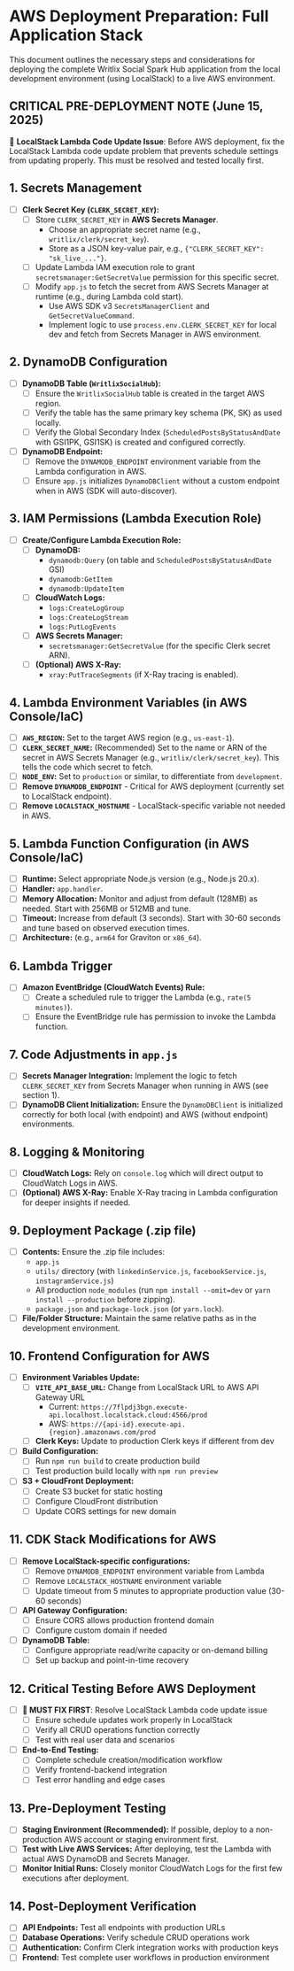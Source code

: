 # AWS Deployment Preparation: Full Application Stack

This document outlines the necessary steps and considerations for deploying the complete Writlix Social Spark Hub application from the local development environment (using LocalStack) to a live AWS environment.

## CRITICAL PRE-DEPLOYMENT NOTE (June 15, 2025)
🚨 **LocalStack Lambda Code Update Issue**: Before AWS deployment, fix the LocalStack Lambda code update problem that prevents schedule settings from updating properly. This must be resolved and tested locally first.

## 1. Secrets Management

-   [ ] **Clerk Secret Key (`CLERK_SECRET_KEY`):**
    -   [ ] Store `CLERK_SECRET_KEY` in **AWS Secrets Manager**.
        -   Choose an appropriate secret name (e.g., `writlix/clerk/secret_key`).
        -   Store as a JSON key-value pair, e.g., `{"CLERK_SECRET_KEY": "sk_live_..."}`.
    -   [ ] Update Lambda IAM execution role to grant `secretsmanager:GetSecretValue` permission for this specific secret.
    -   [ ] Modify `app.js` to fetch the secret from AWS Secrets Manager at runtime (e.g., during Lambda cold start).
        -   Use AWS SDK v3 `SecretsManagerClient` and `GetSecretValueCommand`.
        -   Implement logic to use `process.env.CLERK_SECRET_KEY` for local dev and fetch from Secrets Manager in AWS environment.

## 2. DynamoDB Configuration

-   [ ] **DynamoDB Table (`WritlixSocialHub`):**
    -   [ ] Ensure the `WritlixSocialHub` table is created in the target AWS region.
    -   [ ] Verify the table has the same primary key schema (PK, SK) as used locally.
    -   [ ] Verify the Global Secondary Index (`ScheduledPostsByStatusAndDate` with GSI1PK, GSI1SK) is created and configured correctly.
-   [ ] **DynamoDB Endpoint:**
    -   [ ] Remove the `DYNAMODB_ENDPOINT` environment variable from the Lambda configuration in AWS.
    -   [ ] Ensure `app.js` initializes `DynamoDBClient` without a custom endpoint when in AWS (SDK will auto-discover).

## 3. IAM Permissions (Lambda Execution Role)

-   [ ] **Create/Configure Lambda Execution Role:**
    -   [ ] **DynamoDB:**
        -   `dynamodb:Query` (on table and `ScheduledPostsByStatusAndDate` GSI)
        -   `dynamodb:GetItem`
        -   `dynamodb:UpdateItem`
    -   [ ] **CloudWatch Logs:**
        -   `logs:CreateLogGroup`
        -   `logs:CreateLogStream`
        -   `logs:PutLogEvents`
    -   [ ] **AWS Secrets Manager:**
        -   `secretsmanager:GetSecretValue` (for the specific Clerk secret ARN).
    -   [ ] **(Optional) AWS X-Ray:**
        -   `xray:PutTraceSegments` (if X-Ray tracing is enabled).

## 4. Lambda Environment Variables (in AWS Console/IaC)

-   [ ] **`AWS_REGION`:** Set to the target AWS region (e.g., `us-east-1`).
-   [ ] **`CLERK_SECRET_NAME`:** (Recommended) Set to the name or ARN of the secret in AWS Secrets Manager (e.g., `writlix/clerk/secret_key`). This tells the code which secret to fetch.
-   [ ] **`NODE_ENV`:** Set to `production` or similar, to differentiate from `development`.
-   [ ] **Remove `DYNAMODB_ENDPOINT`** - Critical for AWS deployment (currently set to LocalStack endpoint).
-   [ ] **Remove `LOCALSTACK_HOSTNAME`** - LocalStack-specific variable not needed in AWS.

## 5. Lambda Function Configuration (in AWS Console/IaC)

-   [ ] **Runtime:** Select appropriate Node.js version (e.g., Node.js 20.x).
-   [ ] **Handler:** `app.handler`.
-   [ ] **Memory Allocation:** Monitor and adjust from default (128MB) as needed. Start with 256MB or 512MB and tune.
-   [ ] **Timeout:** Increase from default (3 seconds). Start with 30-60 seconds and tune based on observed execution times.
-   [ ] **Architecture:** (e.g., `arm64` for Graviton or `x86_64`).

## 6. Lambda Trigger

-   [ ] **Amazon EventBridge (CloudWatch Events) Rule:**
    -   [ ] Create a scheduled rule to trigger the Lambda (e.g., `rate(5 minutes)`).
    -   [ ] Ensure the EventBridge rule has permission to invoke the Lambda function.

## 7. Code Adjustments in `app.js`

-   [ ] **Secrets Manager Integration:** Implement the logic to fetch `CLERK_SECRET_KEY` from Secrets Manager when running in AWS (see section 1).
-   [ ] **DynamoDB Client Initialization:** Ensure the `DynamoDBClient` is initialized correctly for both local (with endpoint) and AWS (without endpoint) environments.

## 8. Logging & Monitoring

-   [ ] **CloudWatch Logs:** Rely on `console.log` which will direct output to CloudWatch Logs in AWS.
-   [ ] **(Optional) AWS X-Ray:** Enable X-Ray tracing in Lambda configuration for deeper insights if needed.

## 9. Deployment Package (.zip file)

-   [ ] **Contents:** Ensure the .zip file includes:
    -   `app.js`
    -   `utils/` directory (with `linkedinService.js`, `facebookService.js`, `instagramService.js`)
    -   All production `node_modules` (run `npm install --omit=dev` or `yarn install --production` before zipping).
    -   `package.json` and `package-lock.json` (or `yarn.lock`).
-   [ ] **File/Folder Structure:** Maintain the same relative paths as in the development environment.

## 10. Frontend Configuration for AWS

-   [ ] **Environment Variables Update:**
    -   [ ] **`VITE_API_BASE_URL`:** Change from LocalStack URL to AWS API Gateway URL
        -   Current: `https://7flpdj3bgn.execute-api.localhost.localstack.cloud:4566/prod`
        -   AWS: `https://{api-id}.execute-api.{region}.amazonaws.com/prod`
    -   [ ] **Clerk Keys:** Update to production Clerk keys if different from dev
-   [ ] **Build Configuration:**
    -   [ ] Run `npm run build` to create production build
    -   [ ] Test production build locally with `npm run preview`
-   [ ] **S3 + CloudFront Deployment:**
    -   [ ] Create S3 bucket for static hosting
    -   [ ] Configure CloudFront distribution
    -   [ ] Update CORS settings for new domain

## 11. CDK Stack Modifications for AWS

-   [ ] **Remove LocalStack-specific configurations:**
    -   [ ] Remove `DYNAMODB_ENDPOINT` environment variable from Lambda
    -   [ ] Remove `LOCALSTACK_HOSTNAME` environment variable
    -   [ ] Update timeout from 5 minutes to appropriate production value (30-60 seconds)
-   [ ] **API Gateway Configuration:**
    -   [ ] Ensure CORS allows production frontend domain
    -   [ ] Configure custom domain if needed
-   [ ] **DynamoDB Table:**
    -   [ ] Configure appropriate read/write capacity or on-demand billing
    -   [ ] Set up backup and point-in-time recovery

## 12. Critical Testing Before AWS Deployment

-   [ ] **🚨 MUST FIX FIRST**: Resolve LocalStack Lambda code update issue
    -   [ ] Ensure schedule updates work properly in LocalStack
    -   [ ] Verify all CRUD operations function correctly
    -   [ ] Test with real user data and scenarios
-   [ ] **End-to-End Testing:**
    -   [ ] Complete schedule creation/modification workflow
    -   [ ] Verify frontend-backend integration
    -   [ ] Test error handling and edge cases

## 13. Pre-Deployment Testing

-   [ ] **Staging Environment (Recommended):** If possible, deploy to a non-production AWS account or staging environment first.
-   [ ] **Test with Live AWS Services:** After deploying, test the Lambda with actual AWS DynamoDB and Secrets Manager.
-   [ ] **Monitor Initial Runs:** Closely monitor CloudWatch Logs for the first few executions after deployment.

## 14. Post-Deployment Verification

-   [ ] **API Endpoints:** Test all endpoints with production URLs
-   [ ] **Database Operations:** Verify schedule CRUD operations work
-   [ ] **Authentication:** Confirm Clerk integration works with production keys
-   [ ] **Frontend:** Test complete user workflows in production environment
